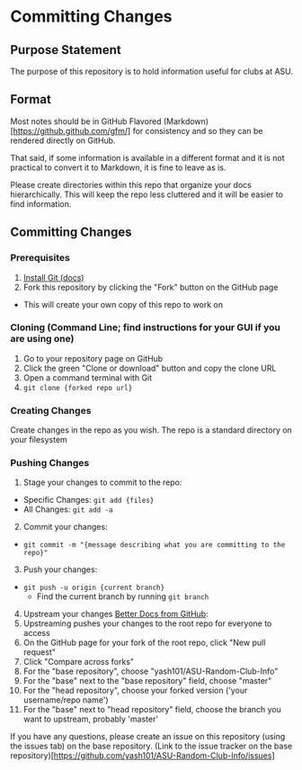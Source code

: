 # Committing Changes

## Purpose Statement

The purpose of this repository is to hold information useful for clubs at ASU.

## Format

Most notes should be in GitHub Flavored (Markdown)[https://github.github.com/gfm/] for consistency and so they can be rendered directly on GitHub.

That said, if some information is available in a different format and it is not practical to convert it to Markdown, it is fine to leave as is.

Please create directories within this repo that organize your docs hierarchically. This will keep the repo less cluttered and it will be easier to find information.

## Committing Changes

### Prerequisites

1. [Install Git (docs)](https://git-scm.com/book/en/v2/Getting-Started-Installing-Git)
2. Fork this repository by clicking the "Fork" button on the GitHub page
  - This will create your own copy of this repo to work on

### Cloning (Command Line; find instructions for your GUI if you are using one)

1. Go to your repository page on GitHub
2. Click the green "Clone or download" button and copy the clone URL
3. Open a command terminal with Git
4. `git clone {forked repo url}`

### Creating Changes

Create changes in the repo as you wish. The repo is a standard directory on your filesystem

### Pushing Changes

1. Stage your changes to commit to the repo:
  - Specific Changes: `git add {files}`
  - All Changes: `git add -a`
2. Commit your changes:
  - `git commit -m "{message describing what you are committing to the repo}"`
3. Push your changes:
  - `git push -u origin {current branch}`
    - Find the current branch by running `git branch`
4. Upstream your changes [Better Docs from GitHub](https://help.github.com/en/github/collaborating-with-issues-and-pull-requests/creating-a-pull-request-from-a-fork):
  1. Upstreaming pushes your changes to the root repo for everyone to access
  2. On the GitHub page for your fork of the root repo, click "New pull request"
  3. Click "Compare across forks"
  4. For the "base repository", choose "yash101/ASU-Random-Club-Info"
  5. For the "base" next to the "base repository" field, choose "master"
  6. For the "head repository", choose your forked version ('your username/repo name')
  7. For the "base" next to "head repository" field, choose the branch you want to upstream, probably 'master'

If you have any questions, please create an issue on this repository (using the issues tab) on the base repository.
(Link to the issue tracker on the base repository)[https://github.com/yash101/ASU-Random-Club-Info/issues]
